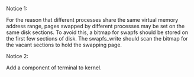 Notice 1:

For the reason that different processes share the same virtual memory address range, pages swapped by different processes may be set on the same disk sections. To avoid this, a bitmap for swapfs should be stored on the first few sections of disk. The swapfs_write should scan the bitmap for the vacant sections to hold the swapping page.

Notice 2:

Add a component of terminal to kernel.